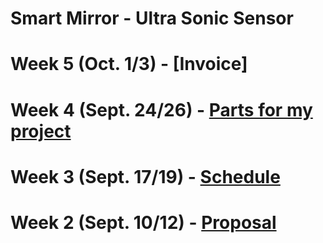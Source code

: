 # Smart Mirror - Ultra Sonic Sensor


# Week 5 (Oct. 1/3) - [Invoice]


# Week 4 (Sept. 24/26) - [Parts for my project](https://github.com/minhnguyen999/Smart-Mirror/blob/master/documentation/CENG317-PartsForSmartMirror.xlsx)

# Week 3 (Sept. 17/19) - [Schedule](https://github.com/minhnguyen999/Smart-Mirror/blob/master/documentation/CENG317-schedule.mpp)

# Week 2 (Sept. 10/12) - [Proposal](https://github.com/minhnguyen999/Smart-Mirror/blob/master/documentation/CENG-317-Proposal-Official.xlsx)
